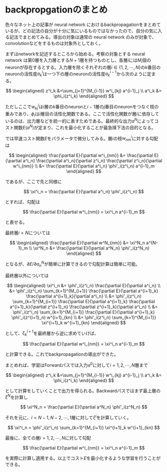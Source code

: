 # backpropgationのまとめ

色々なネット上の記事が neural network におけるbackpropagationをまとめているが、どの記法の自分が十分に気にいるものではなかったので、自分の気に入る記法でまとめてみる。導出の対象は通常の neural network のみが対象で、convolutionなどをするものは対象外としておく。

まずはnetworkを記述するところから始める。考察の対象とする neural network は第$0$層を入力層とする$N+1$層を持つものとし、各層$i$には$M_i$個のneuronが存在するとする。入力層を除くそれぞれの層$i \in \{1, 2, \cdots, N \}$の$k$番目のneuronの活性度$a^i_k$は一つ下の層のneuronの活性度$a^{i-1}_k$から次のように定まる。

$$
\begin{aligned}
z^i_k &=\sum_{j=1}^{M_{i-1}} w^i_{kj} a^{i-1}_j \\
a^i_k &= \phi_i(z^i_k)
\end{aligned}
$$


ただしここで$w^i_{kj}$は$i$層の$k$番目のneuronと$i-1$層の$j$番目のneuronをつなぐ枝の重みであり、$\phi_i$は$i$層目の活性化関数である。ここで活性化関数が層$i$に依存しているのは、出力層などを統一的に表すためである。最終的な出力$a^N$によってコスト関数$E(a^N)$が定まり、これを最小化することが最急降下法の目的となる。

では早速コスト関数$E$をパラメータで微分してみる。層$i$の枝$w^i_{nm}$に対する勾配は

$$
\begin{aligned}
\frac{\partial E}{\partial w^i_{nm}} &= \frac{\partial E}{\partial a^i_n} \frac{\partial a^i_n}{\partial z^i_n} \frac{\partial z^i_n}{\partial w^i_{nm}} \\
&= \frac{\partial E}{\partial a^i_n} \phi'_i(z^i_n) a^{i-1}_m
\end{aligned}
$$


であるが、ここで先と同様に

$$
\xi^i_n = \frac{\partial E}{\partial a^i_n} \phi'_i(z^i_n)
$$


とすれば、勾配は

$$
\frac{\partial E}{\partial w^i_{nm}} = \xi^i_n a^{i-1}_m
$$


と表せる。


最終層$i=N$については

$$
\begin{aligned}
\frac{\partial E}{\partial w^N_{nm}} &= \xi^N_n a^{N-1}_m \\
\xi^N_n &= \frac{\partial E}{\partial a^N_n} \phi'_i(z^N_n)
\end{aligned}
$$


となるが、$\partial E / \partial a^N_n$が簡単に計算できるので勾配計算は簡単に可能。


最終層以外については

$$
\begin{aligned}
\xi^i_n &= \phi'_i(z^i_n) \frac{\partial E}{\partial a^i_n} \\
&= \phi'_i(z^i_n) \sum_{k=1}^{M_{i+1}} \frac{\partial E}{\partial a^{i+1}_k} \frac{\partial a^{i+1}_k}{\partial a^i_n} \\
&= \phi'_i(z^i_n) \sum_{k=1}^{M_{i+1}} \frac{\partial E}{\partial a^{i+1}_k} \frac{\partial a^{i+1}_k}{\partial z^{i+1}_n} \frac{\partial z^{i+1}_k}{\partial a^i_n} \\
&= \phi'_i(z^i_n) \sum_{k=1}^{M_{i+1}} \frac{\partial E}{\partial a^{i+1}_k} \phi'_i(z^{i+1}_n) w^{i+1}_{kn} \\
&= \phi'_i(z^i_n) \sum_{k=1}^{M_{i+1}} \xi^{i+1}_k w^{i+1}_{kn}
\end{aligned}
$$


として、$\xi^{i+1}_k$を最終層から逆に求めていけば、

$$
\frac{\partial E}{\partial w^i_{nm}} = \xi^i_n a^{i-1}_m
$$


と計算できる。これでbackpropagationの導出ができた。


まとめれば、学習はForwardパスでは入力$a^0$に対して$i=1,2,\cdots,N$層まで

$$
\begin{aligned}
z^i_k &=\sum_{j=1}^{M_{i-1}} w^i_{kj} a^{i-1}_j \\
a^i_k &= \phi_i(z^i_k)
\end{aligned}
$$


として計算をしていくことで出力を得られる。Backwardパスではまず最上層の$\xi^N$を計算し

$$
\xi^N_n = \frac{\partial E}{\partial a^N_n} \phi'_i(z^N_n)
$$


それを元に、$i=N-1,N-2,\cdots,1$層に対して$\xi^i$を計算していく。

$$
\xi^i_n = \phi'_i(z^i_n) \sum_{k=1}^{M_{i+1}} \xi^{i+1}_k w^{i+1}_{kn}
$$


最後に、全ての層$i=1,2,\cdots,N$に対して勾配

$$
\frac{\partial E}{\partial w^i_{nm}} = \xi^i_n a^{i-1}_m
$$


を実際に計算し適用する。以上でコスト$E$を最小化するような学習を行うことができる。
